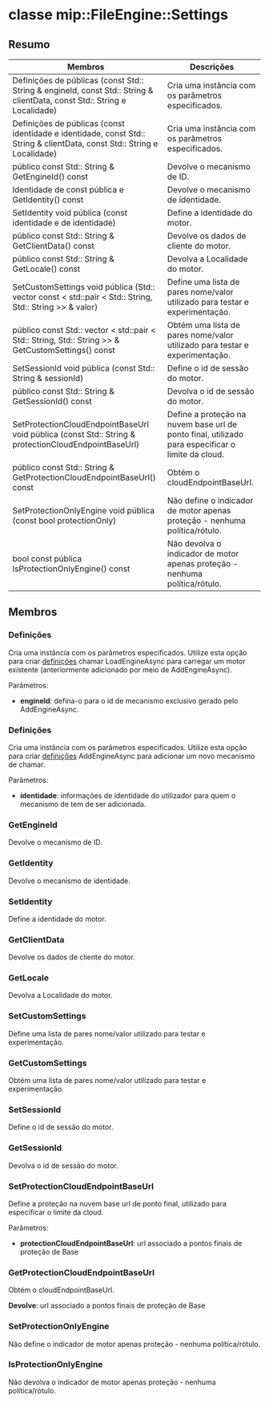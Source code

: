 # <a name="class-mipfileenginesettings"></a>classe mip::FileEngine::Settings 
  
## <a name="summary"></a>Resumo
 Membros                        | Descrições                                
--------------------------------|---------------------------------------------
 Definições de públicas (const Std:: String & engineId, const Std:: String & clientData, const Std:: String e Localidade)  |  Cria uma instância com os parâmetros especificados.
 Definições de públicas (const identidade e identidade, const Std:: String & clientData, const Std:: String e Localidade)  |  Cria uma instância com os parâmetros especificados.
 público const Std:: String & GetEngineId() const  |  Devolve o mecanismo de ID.
 Identidade de const pública e GetIdentity() const  |  Devolve o mecanismo de identidade.
 SetIdentity void pública (const identidade e de identidade)  |  Define a identidade do motor.
 público const Std:: String & GetClientData() const  |  Devolve os dados de cliente do motor.
 público const Std:: String & GetLocale() const  |  Devolva a Localidade do motor.
SetCustomSettings void pública (Std:: vector const < std::pair < Std:: String, Std:: String >> & valor)  |  Define uma lista de pares nome/valor utilizado para testar e experimentação.
público const Std:: vector < std::pair < Std:: String, Std:: String >> & GetCustomSettings() const  |  Obtém uma lista de pares nome/valor utilizado para testar e experimentação.
 SetSessionId void pública (const Std:: String & sessionId)  |  Define o id de sessão do motor.
 público const Std:: String & GetSessionId() const  |  Devolva o id de sessão do motor.
 SetProtectionCloudEndpointBaseUrl void pública (const Std:: String & protectionCloudEndpointBaseUrl)  |  Define a proteção na nuvem base url de ponto final, utilizado para especificar o limite da cloud.
 público const Std:: String & GetProtectionCloudEndpointBaseUrl() const  |  Obtém o cloudEndpointBaseUrl.
 SetProtectionOnlyEngine void pública (const bool protectionOnly)  |  Não define o indicador de motor apenas proteção - nenhuma política/rótulo.
 bool const pública IsProtectionOnlyEngine() const  |  Não devolva o indicador de motor apenas proteção - nenhuma política/rótulo.
  
## <a name="members"></a>Membros
  
### <a name="settings"></a>Definições
Cria uma instância com os parâmetros especificados.
Utilize esta opção para criar [definições](class_mip_fileengine_settings.md) chamar LoadEngineAsync para carregar um motor existente (anteriormente adicionado por meio de AddEngineAsync).

Parâmetros:  
* **engineId**: defina-o para o id de mecanismo exclusivo gerado pelo AddEngineAsync.


  
### <a name="settings"></a>Definições
Cria uma instância com os parâmetros especificados.
Utilize esta opção para criar [definições](class_mip_fileengine_settings.md) AddEngineAsync para adicionar um novo mecanismo de chamar.

Parâmetros:  
* **identidade**: informações de identidade do utilizador para quem o mecanismo de tem de ser adicionada.


  
### <a name="getengineid"></a>GetEngineId
Devolve o mecanismo de ID.
  
### <a name="getidentity"></a>GetIdentity
Devolve o mecanismo de identidade.
  
### <a name="setidentity"></a>SetIdentity
Define a identidade do motor.
  
### <a name="getclientdata"></a>GetClientData
Devolve os dados de cliente do motor.
  
### <a name="getlocale"></a>GetLocale
Devolva a Localidade do motor.
  
### <a name="setcustomsettings"></a>SetCustomSettings
Define uma lista de pares nome/valor utilizado para testar e experimentação.
  
### <a name="getcustomsettings"></a>GetCustomSettings
Obtém uma lista de pares nome/valor utilizado para testar e experimentação.
  
### <a name="setsessionid"></a>SetSessionId
Define o id de sessão do motor.
  
### <a name="getsessionid"></a>GetSessionId
Devolva o id de sessão do motor.
  
### <a name="setprotectioncloudendpointbaseurl"></a>SetProtectionCloudEndpointBaseUrl
Define a proteção na nuvem base url de ponto final, utilizado para especificar o limite da cloud.

Parâmetros:  
* **protectionCloudEndpointBaseUrl**: url associado a pontos finais de proteção de Base


  
### <a name="getprotectioncloudendpointbaseurl"></a>GetProtectionCloudEndpointBaseUrl
Obtém o cloudEndpointBaseUrl.

  
**Devolve**: url associado a pontos finais de proteção de Base
  
### <a name="setprotectiononlyengine"></a>SetProtectionOnlyEngine
Não define o indicador de motor apenas proteção - nenhuma política/rótulo.
  
### <a name="isprotectiononlyengine"></a>IsProtectionOnlyEngine
Não devolva o indicador de motor apenas proteção - nenhuma política/rótulo.